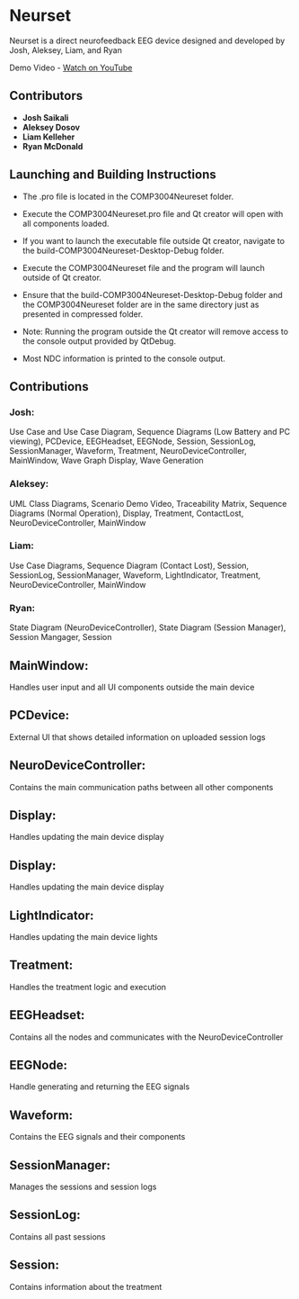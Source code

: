 # Neurset
Neurset is a direct neurofeedback EEG device designed and developed by Josh, Aleksey, Liam, and Ryan

Demo Video - [Watch on YouTube](https://www.youtube.com/watch?v=EnQjXWVbXbM)

## Contributors
- **Josh Saikali**
- **Aleksey Dosov**
- **Liam Kelleher**
- **Ryan McDonald**

## Launching and Building Instructions
- The .pro file is located in the COMP3004Neureset folder.
- Execute the COMP3004Neureset.pro file and Qt creator will open with all components loaded.

- If you want to launch the executable file outside Qt creator, navigate to the build-COMP3004Neureset-Desktop-Debug folder.
- Execute the COMP3004Neureset file and the program will launch outside of Qt creator.

- Ensure that the build-COMP3004Neureset-Desktop-Debug folder and the COMP3004Neureset folder are in the same directory just as presented in compressed folder.

- Note: Running the program outside the Qt creator will remove access to the console output provided by QtDebug.
- Most NDC information is printed to the console output.

## Contributions

### Josh:
Use Case and Use Case Diagram,
Sequence Diagrams (Low Battery and PC viewing),
PCDevice,
EEGHeadset,
EEGNode,
Session,
SessionLog,
SessionManager,
Waveform,
Treatment,
NeuroDeviceController,
MainWindow,
Wave Graph Display,
Wave Generation

### Aleksey:
UML Class Diagrams,
Scenario Demo Video,
Traceability Matrix,
Sequence Diagrams (Normal Operation),
Display,
Treatment,
ContactLost,
NeuroDeviceController,
MainWindow

### Liam:
Use Case Diagrams, 
Sequence Diagram (Contact Lost),
Session,
SessionLog,
SessionManager,
Waveform,
LightIndicator,
Treatment,
NeuroDeviceController,
MainWindow

### Ryan:
State Diagram (NeuroDeviceController),
State Diagram (Session Manager),
Session Mangager,
Session

## MainWindow:
Handles user input and all UI components outside the main device

## PCDevice:
External UI that shows detailed information on uploaded session logs

## NeuroDeviceController:
Contains the main communication paths between all other components

## Display:
Handles updating the main device display

## Display:
Handles updating the main device display

## LightIndicator:
Handles updating the main device lights

## Treatment:
Handles the treatment logic and execution

## EEGHeadset:
Contains all the nodes and communicates with the NeuroDeviceController

## EEGNode:
Handle generating and returning the EEG signals

## Waveform:
Contains the EEG signals and their components

## SessionManager:
Manages the sessions and session logs

## SessionLog:
Contains all past sessions

## Session:
Contains information about the treatment
